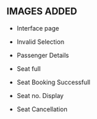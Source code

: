## IMAGES ADDED
 * Interface page
 
 * Invalid Selection
 * Passenger Details
 * Seat full
 * Seat Booking Successfull
 * Seat no. Display
 * Seat Cancellation
 

